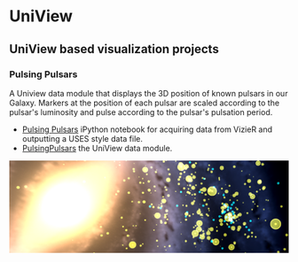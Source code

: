 UniView
=======

<h2>UniView based visualization projects</h2>
<h3>Pulsing Pulsars</h3>
A Uniview data module that displays the 3D position of known pulsars in our Galaxy. Markers at the position of each pulsar are scaled according to the pulsar's luminosity and pulse according to the pulsar's pulsation period.
<ul>
  <li>
    <a href=http://nbviewer.ipython.org/github/marksubbarao/Uniview/blob/master/Pulsing%20Pulsars.ipynb>Pulsing Pulsars</a> iPython notebook for acquiring data from VizieR and outputting a USES style data file.
  </li>
  <li>
    <a href=https://github.com/marksubbarao/Uniview/tree/master/PulsingPulsars>PulsingPulsars</a> the UniView data module.
  </li>
</ul>
<img src=https://raw.githubusercontent.com/marksubbarao/Uniview/master/images/pulsar.png>

